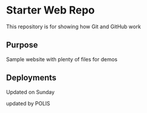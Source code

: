 # Starter Web Repo

This repository is for showing how Git and GitHub work

## Purpose

Sample website with plenty of files for demos

## Deployments

Updated on Sunday

updated by POLIS